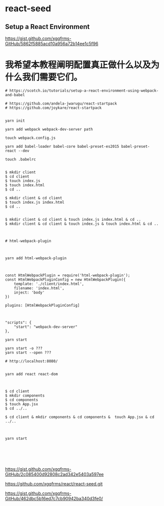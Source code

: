 # react-seed 


## Setup a React Environment

https://gist.github.com/xgqfrms-GitHub/5862f5885acd10a956a72b14ee1c5f96














# 我希望本教程阐明配置真正做什么以及为什么我们需要它们。


```
# https://scotch.io/tutorials/setup-a-react-environment-using-webpack-and-babel

# https://github.com/andela-jwarugu/react-startpack
# https://github.com/joykare/react-startpack


yarn init

yarn add webpack webpack-dev-server path

touch webpack.config.js

yarn add babel-loader babel-core babel-preset-es2015 babel-preset-react --dev

touch .babelrc


$ mkdir client
$ cd client
$ touch index.js
$ touch index.html
$ cd .. 

$ mkdir client & cd client
$ touch index.js index.html
$ cd .. 


$ mkdir client & cd client & touch index.js index.html & cd ..
$ mkdir client & cd client & touch index.js & touch index.html & cd ..



# html-webpack-plugin



yarn add html-webpack-plugin



const HtmlWebpackPlugin = require('html-webpack-plugin');
const HtmlWebpackPluginConfig = new HtmlWebpackPlugin({
    template: './client/index.html',
    filename: 'index.html',
    inject: 'body'
})

plugins: [HtmlWebpackPluginConfig]



"scripts": {
    "start": "webpack-dev-server"
},

yarn start

yarn start -o ??? 
yarn start --open ??? 

# http://localhost:8080/


yarn add react react-dom



$ cd client
$ mkdir components 
$ cd components
$ touch App.jsx
$ cd ../..

$ cd client & mkdir components & cd components &  touch App.jsx & cd ../..



yarn start






``` 

https://gist.github.com/xgqfrms-GitHub/2c085400d92808c2ad342e5403a597ee








https://github.com/xgqfrms/react/react-seed.git





https://gist.github.com/xgqfrms-GitHub/462dbc5b16ed7c7cb90942ba340d3fe0/ 












